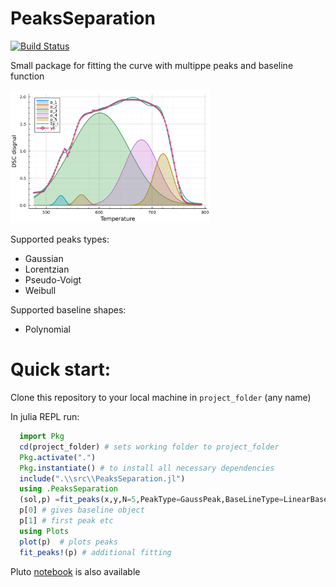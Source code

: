 # PeaksSeparation

[![Build Status](https://github.com/Manarom/PeaksSeparation.jl/actions/workflows/CI.yml/badge.svg?branch=main)](https://github.com/Manarom/PeaksSeparation.jl/actions/workflows/CI.yml?query=branch%3Amain)

Small package for fitting the curve with multippe peaks and baseline function

<p float="left">
  <img src="./assets/peaks.png" width="320"/>
</p>

Supported peaks types:

- Gaussian
- Lorentzian
- Pseudo-Voigt
- Weibull

Supported baseline shapes:

- Polynomial

# Quick start:
Clone this repository to your local machine in `project_folder` (any name)

In julia REPL run:
```julia
  import Pkg
  cd(project_folder) # sets working folder to project_folder
  Pkg.activate(".")
  Pkg.instantiate() # to install all necessary dependencies
  include(".\\src\\PeaksSeparation.jl")
  using .PeaksSeparation
  (sol,p) =fit_peaks(x,y,N=5,PeakType=GaussPeak,BaseLineType=LinearBaseLine) # fits five peaks to y(x) curve with five Gaussians and linear basline
  p[0] # gives baseline object
  p[1] # first peak etc
  using Plots
  plot(p)  # plots peaks
  fit_peaks!(p) # additional fitting 
```
Pluto [notebook](https://github.com/Manarom/PeaksSeparation.jl/blob/main/src/dsc_peaks.jl) is also available